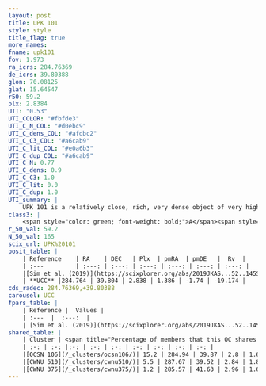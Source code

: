 ```yaml
---
layout: post
title: UPK 101
style: style
title_flag: true
more_names: 
fname: upk101
fov: 1.973
ra_icrs: 284.76369
de_icrs: 39.80388
glon: 70.08125
glat: 15.64547
r50: 59.2
plx: 2.8384
UTI: "0.53"
UTI_COLOR: "#fbfde3"
UTI_C_N_COL: "#d0ebc9"
UTI_C_dens_COL: "#afdbc2"
UTI_C_C3_COL: "#a6cab9"
UTI_C_lit_COL: "#e0a6b3"
UTI_C_dup_COL: "#a6cab9"
UTI_C_N: 0.77
UTI_C_dens: 0.9
UTI_C_C3: 1.0
UTI_C_lit: 0.0
UTI_C_dup: 1.0
UTI_summary: |
    UPK 101 is a relatively close, rich, very dense object of very high C3 quality. It is rarely studied in the literature, with no articles listed in the last 6 years. This object shares a small percentage of members with 3 later reported entries.
class3: |
    <span style="color: green; font-weight: bold;">A</span><span style="color: green; font-weight: bold;">A</span>
r_50_val: 59.2
N_50_val: 165
scix_url: UPK%20101
posit_table: |
    | Reference    | RA    | DEC   | Plx  | pmRA  | pmDE   |  Rv  |
    | :---         | :---: | :---: | :---: | :---: | :---: | :---: |
    |[Sim et al. (2019)](https://scixplorer.org/abs/2019JKAS...52..145S) | 285.078 | 39.719 | -- | 1.44 | -1.63 | -- |
    | **UCC** |284.764 | 39.804 | 2.838 | 1.386 | -1.74 | -19.174 | 
cds_radec: 284.76369,+39.80388
carousel: UCC
fpars_table: |
    | Reference |  Values |
    | :---  |  :---:  |
    | [Sim et al. (2019)](https://scixplorer.org/abs/2019JKAS...52..145S) | `d_pc=363, log(age)=7.65` |
shared_table: |
    | Cluster | <span title="Percentage of members that this OC shares with the ones listed">%</span>   | RA   | DEC   | Plx   | pmRA  | pmDE  | Rv | UTI |
    | :-: | :-: |:-: | :-: | :-: | :-: | :-: | :-: | :-: |
    |[OCSN 106](/_clusters/ocsn106/)| 15.2 | 284.94 | 39.87 | 2.8 | 1.61 | -1.65 | -21.64 |0.0 |
    |[CWNU 510](/_clusters/cwnu510/)| 5.5 | 287.67 | 39.52 | 2.84 | 1.83 | -1.72 | -19.98 |0.22 |
    |[CWNU 375](/_clusters/cwnu375/)| 1.2 | 285.57 | 41.63 | 2.96 | 1.62 | -1.18 | -21.36 |0.3 |
---
```

